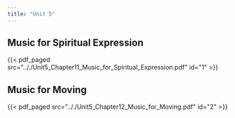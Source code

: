 ```yaml
---
title: "Unit 5"
---
```


## Music for Spiritual Expression

{{< pdf_paged src=".././Unit5_Chapter11_Music_for_Spiritual_Expression.pdf" id="1" >}}

## Music for Moving

{{< pdf_paged src=".././Unit5_Chapter12_Music_for_Moving.pdf" id="2" >}}

